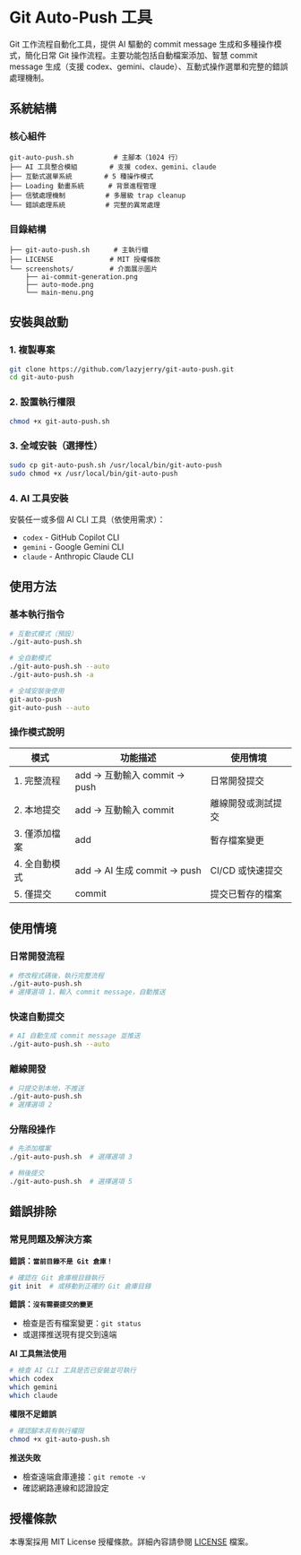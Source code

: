 # Git Auto-Push 工具

Git 工作流程自動化工具，提供 AI 驅動的 commit message 生成和多種操作模式，簡化日常 Git 操作流程。主要功能包括自動檔案添加、智慧 commit message 生成（支援 codex、gemini、claude）、互動式操作選單和完整的錯誤處理機制。

## 系統結構

### 核心組件

```
git-auto-push.sh          # 主腳本（1024 行）
├── AI 工具整合模組        # 支援 codex、gemini、claude
├── 互動式選單系統        # 5 種操作模式
├── Loading 動畫系統      # 背景進程管理
├── 信號處理機制          # 多層級 trap cleanup
└── 錯誤處理系統          # 完整的異常處理
```

### 目錄結構

```
├── git-auto-push.sh      # 主執行檔
├── LICENSE              # MIT 授權條款
└── screenshots/         # 介面展示圖片
    ├── ai-commit-generation.png
    ├── auto-mode.png
    └── main-menu.png
```

## 安裝與啟動

### 1. 複製專案

```bash
git clone https://github.com/lazyjerry/git-auto-push.git
cd git-auto-push
```

### 2. 設置執行權限

```bash
chmod +x git-auto-push.sh
```

### 3. 全域安裝（選擇性）

```bash
sudo cp git-auto-push.sh /usr/local/bin/git-auto-push
sudo chmod +x /usr/local/bin/git-auto-push
```

### 4. AI 工具安裝

安裝任一或多個 AI CLI 工具（依使用需求）：

- `codex` - GitHub Copilot CLI
- `gemini` - Google Gemini CLI
- `claude` - Anthropic Claude CLI

## 使用方法

### 基本執行指令

```bash
# 互動式模式（預設）
./git-auto-push.sh

# 全自動模式
./git-auto-push.sh --auto
./git-auto-push.sh -a

# 全域安裝後使用
git-auto-push
git-auto-push --auto
```

### 操作模式說明

| 模式          | 功能描述                     | 使用情境           |
| ------------- | ---------------------------- | ------------------ |
| 1. 完整流程   | add → 互動輸入 commit → push | 日常開發提交       |
| 2. 本地提交   | add → 互動輸入 commit        | 離線開發或測試提交 |
| 3. 僅添加檔案 | add                          | 暫存檔案變更       |
| 4. 全自動模式 | add → AI 生成 commit → push  | CI/CD 或快速提交   |
| 5. 僅提交     | commit                       | 提交已暫存的檔案   |

## 使用情境

### 日常開發流程

```bash
# 修改程式碼後，執行完整流程
./git-auto-push.sh
# 選擇選項 1，輸入 commit message，自動推送
```

### 快速自動提交

```bash
# AI 自動生成 commit message 並推送
./git-auto-push.sh --auto
```

### 離線開發

```bash
# 只提交到本地，不推送
./git-auto-push.sh
# 選擇選項 2
```

### 分階段操作

```bash
# 先添加檔案
./git-auto-push.sh  # 選擇選項 3

# 稍後提交
./git-auto-push.sh  # 選擇選項 5
```

## 錯誤排除

### 常見問題及解決方案

**錯誤：`當前目錄不是 Git 倉庫！`**

```bash
# 確認在 Git 倉庫根目錄執行
git init  # 或移動到正確的 Git 倉庫目錄
```

**錯誤：`沒有需要提交的變更`**

- 檢查是否有檔案變更：`git status`
- 或選擇推送現有提交到遠端

**AI 工具無法使用**

```bash
# 檢查 AI CLI 工具是否已安裝並可執行
which codex
which gemini
which claude
```

**權限不足錯誤**

```bash
# 確認腳本具有執行權限
chmod +x git-auto-push.sh
```

**推送失敗**

- 檢查遠端倉庫連接：`git remote -v`
- 確認網路連線和認證設定

## 授權條款

本專案採用 MIT License 授權條款。詳細內容請參閱 [LICENSE](LICENSE) 檔案。
